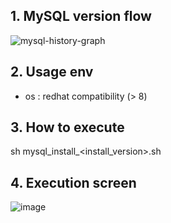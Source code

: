 ## 1. MySQL version flow
![mysql-history-graph](https://github.com/khkwon01/MySQL_install/assets/8789421/506a9503-8be5-40c9-8f99-93b7b2b36a45)

## 2. Usage env
- os : redhat compatibility (> 8)

## 3. How to execute   
sh mysql_install_<install_version>.sh

## 4. Execution screen
![image](https://github.com/khkwon01/MySQL_install/assets/8789421/258cffa5-a1c4-42a1-b474-907a39755d54)
